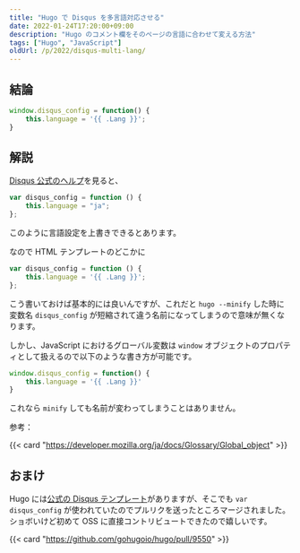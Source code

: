 ```yaml
---
title: "Hugo で Disqus を多言語対応させる"
date: 2022-01-24T17:20:00+09:00
description: "Hugo のコメント欄をそのページの言語に合わせて変える方法"
tags: ["Hugo", "JavaScript"]
oldUrl: /p/2022/disqus-multi-lang/
---
```


## 結論

```javascript
window.disqus_config = function() {
	this.language = '{{ .Lang }}';
}
```

## 解説

[Disqus 公式のヘルプ](https://help.disqus.com/en/articles/1717203-multi-lingual-websites)を見ると、

```javascript
var disqus_config = function () {
	this.language = "ja";
};
```

このように言語設定を上書きできるとあります。

なので HTML テンプレートのどこかに

```javascript
var disqus_config = function () {
	this.language = '{{ .Lang }}';
};
```

こう書いておけば基本的には良いんですが、これだと `hugo --minify` した時に変数名 `disqus_config` が短縮されて違う名前になってしまうので意味が無くなります。

しかし、JavaScript におけるグローバル変数は `window` オブジェクトのプロパティとして扱えるので以下のような書き方が可能です。

```javascript
window.disqus_config = function() {
	this.language = '{{ .Lang }}'
}
```

これなら `minify` しても名前が変わってしまうことはありません。

参考：

{{< card "https://developer.mozilla.org/ja/docs/Glossary/Global_object" >}}

## おまけ

Hugo には[公式の Disqus テンプレート](https://github.com/gohugoio/hugo/blob/master/tpl/tplimpl/embedded/templates/disqus.html)がありますが、そこでも `var disqus_config` が使われていたのでプルリクを送ったところマージされました。
ショボいけど初めて OSS に直接コントリビュートできたので嬉しいです。

{{< card "https://github.com/gohugoio/hugo/pull/9550" >}}
